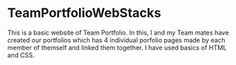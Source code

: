 # TeamPortfolioWebStacks

This is a basic website of Team Portfolio. In this, I and my Team mates have created our portfolios which has 4 individual porfolio pages made by each member of themself and linked them together. I have used basics of HTML and CSS. 
